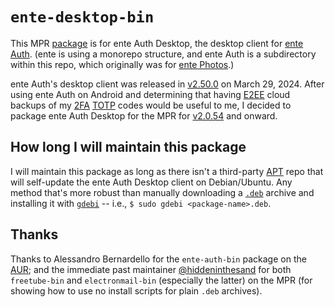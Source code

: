 # `ente-desktop-bin`

This MPR [package](https://mpr.makedeb.org/packages/ente-auth-bin) is for ente
Auth Desktop, the desktop client for [ente Auth](https://github.com/ente-io/ente/tree/main/auth).
(ente is using a monorepo structure, and ente Auth is a subdirectory within this
repo, which originally was for [ente Photos](https://github.com/ente-io/ente).)

ente Auth's desktop client was released in [v2.50.0](https://github.com/ente-io/ente/releases/tag/auth-v2.0.50)
on March 29, 2024.  After using ente Auth on Android and determining that having
[E2EE](https://en.wikipedia.org/wiki/End-to-end_encryption) cloud backups of my
[2FA](https://en.wikipedia.org/wiki/Multi-factor_authentication)
[TOTP](https://en.wikipedia.org/wiki/Time-based_one-time_password) codes would
be useful to me, I decided to package ente Auth Desktop for the MPR for
[v2.0.54](https://github.com/ente-io/ente/releases/tag/auth-v2.0.54) and onward.

## How long I will maintain this package

I will maintain this package as long as there isn't a third-party 
[APT](https://en.wikipedia.org/wiki/APT_(software)) repo that will self-update
the ente Auth Desktop client on Debian/Ubuntu.  Any method that's more robust
than manually downloading a [`.deb`](https://en.wikipedia.org/wiki/Deb_(file_format))
archive and installing it with [`gdebi`](https://launchpad.net/gdebi/) -- i.e.,
`$ sudo gdebi <package-name>.deb`.

## Thanks

Thanks to Alessandro Bernardello for the `ente-auth-bin` package on the
[AUR](https://aur.archlinux.org/packages/ente-auth-bin); and the immediate past
maintainer [@hiddeninthesand](https://github.com/hiddeninthesand) for both
`freetube-bin` and `electronmail-bin` (especially the latter) on the MPR (for
showing how to use no install scripts for plain `.deb` archives).



